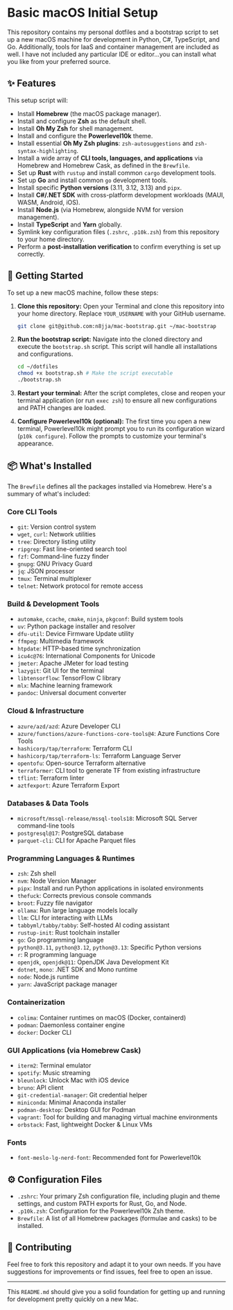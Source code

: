 # Basic macOS Initial Setup

This repository contains my personal dotfiles and a bootstrap script to set up a new macOS machine for development in Python, C#, TypeScript, and Go. Additionally, tools for IaaS and container management are included as well. I have not included any particular IDE or editor...you can install what you like from your preferred source. 

## ✨ Features

This setup script will:

-   Install **Homebrew** (the macOS package manager).
-   Install and configure **Zsh** as the default shell.
-   Install **Oh My Zsh** for shell management.
-   Install and configure the **Powerlevel10k** theme.
-   Install essential **Oh My Zsh plugins**: `zsh-autosuggestions` and `zsh-syntax-highlighting`.
-   Install a wide array of **CLI tools, languages, and applications** via Homebrew and Homebrew Cask, as defined in the `Brewfile`.
-   Set up **Rust** with `rustup` and install common `cargo` development tools.
-   Set up **Go** and install common `go` development tools.
-   Install specific **Python versions** (3.11, 3.12, 3.13) and `pipx`.
-   Install **C#/.NET SDK** with cross-platform development workloads (MAUI, WASM, Android, iOS).
-   Install **Node.js** (via Homebrew, alongside NVM for version management).
-   Install **TypeScript** and **Yarn** globally.
-   Symlink key configuration files (`.zshrc`, `.p10k.zsh`) from this repository to your home directory.
-   Perform a **post-installation verification** to confirm everything is set up correctly.

## 🚀 Getting Started

To set up a new macOS machine, follow these steps:

1.  **Clone this repository:**
    Open your Terminal and clone this repository into your home directory. Replace `YOUR_USERNAME` with your GitHub username.

    ```bash
    git clone git@github.com:n8jja/mac-bootstrap.git ~/mac-bootstrap
    ```

2.  **Run the bootstrap script:**
    Navigate into the cloned directory and execute the `bootstrap.sh` script. This script will handle all installations and configurations.

    ```bash
    cd ~/dotfiles
    chmod +x bootstrap.sh # Make the script executable
    ./bootstrap.sh
    ```

3.  **Restart your terminal:**
    After the script completes, close and reopen your terminal application (or run `exec zsh`) to ensure all new configurations and PATH changes are loaded.

4.  **Configure Powerlevel10k (optional):**
    The first time you open a new terminal, Powerlevel10k might prompt you to run its configuration wizard (`p10k configure`). Follow the prompts to customize your terminal's appearance.

## 📦 What's Installed

The `Brewfile` defines all the packages installed via Homebrew. Here's a summary of what's included:

### Core CLI Tools
-   `git`: Version control system
-   `wget`, `curl`: Network utilities
-   `tree`: Directory listing utility
-   `ripgrep`: Fast line-oriented search tool
-   `fzf`: Command-line fuzzy finder
-   `gnupg`: GNU Privacy Guard
-   `jq`: JSON processor
-   `tmux`: Terminal multiplexer
-   `telnet`: Network protocol for remote access

### Build & Development Tools
-   `automake`, `ccache`, `cmake`, `ninja`, `pkgconf`: Build system tools
-   `uv`: Python package installer and resolver
-   `dfu-util`: Device Firmware Update utility
-   `ffmpeg`: Multimedia framework
-   `htpdate`: HTTP-based time synchronization
-   `icu4c@76`: International Components for Unicode
-   `jmeter`: Apache JMeter for load testing
-   `lazygit`: Git UI for the terminal
-   `libtensorflow`: TensorFlow C library
-   `mlx`: Machine learning framework
-   `pandoc`: Universal document converter

### Cloud & Infrastructure
-   `azure/azd/azd`: Azure Developer CLI
-   `azure/functions/azure-functions-core-tools@4`: Azure Functions Core Tools
-   `hashicorp/tap/terraform`: Terraform CLI
-   `hashicorp/tap/terraform-ls`: Terraform Language Server
-   `opentofu`: Open-source Terraform alternative
-   `terraformer`: CLI tool to generate TF from existing infrastructure
-   `tflint`: Terraform linter
-   `aztfexport`: Azure Terraform Export

### Databases & Data Tools
-   `microsoft/mssql-release/mssql-tools18`: Microsoft SQL Server command-line tools
-   `postgresql@17`: PostgreSQL database
-   `parquet-cli`: CLI for Apache Parquet files

### Programming Languages & Runtimes
-   `zsh`: Zsh shell
-   `nvm`: Node Version Manager
-   `pipx`: Install and run Python applications in isolated environments
-   `thefuck`: Corrects previous console commands
-   `broot`: Fuzzy file navigator
-   `ollama`: Run large language models locally
-   `llm`: CLI for interacting with LLMs
-   `tabbyml/tabby/tabby`: Self-hosted AI coding assistant
-   `rustup-init`: Rust toolchain installer
-   `go`: Go programming language
-   `python@3.11`, `python@3.12`, `python@3.13`: Specific Python versions
-   `r`: R programming language
-   `openjdk`, `openjdk@11`: OpenJDK Java Development Kit
-   `dotnet`, `mono`: .NET SDK and Mono runtime
-   `node`: Node.js runtime
-   `yarn`: JavaScript package manager

### Containerization
-   `colima`: Container runtimes on macOS (Docker, containerd)
-   `podman`: Daemonless container engine
-   `docker`: Docker CLI

### GUI Applications (via Homebrew Cask)
-   `iterm2`: Terminal emulator
-   `spotify`: Music streaming
-   `bleunlock`: Unlock Mac with iOS device
-   `bruno`: API client
-   `git-credential-manager`: Git credential helper
-   `miniconda`: Minimal Anaconda installer
-   `podman-desktop`: Desktop GUI for Podman
-   `vagrant`: Tool for building and managing virtual machine environments
-   `orbstack`: Fast, lightweight Docker & Linux VMs

### Fonts
-   `font-meslo-lg-nerd-font`: Recommended font for Powerlevel10k

## ⚙️ Configuration Files

-   `.zshrc`: Your primary Zsh configuration file, including plugin and theme settings, and custom PATH exports for Rust, Go, and Node.
-   `.p10k.zsh`: Configuration for the Powerlevel10k Zsh theme.
-   `Brewfile`: A list of all Homebrew packages (formulae and casks) to be installed.

## 🤝 Contributing

Feel free to fork this repository and adapt it to your own needs. If you have suggestions for improvements or find issues, feel free to open an issue.

---

This `README.md` should give you a solid foundation for getting up and running for development pretty quickly on a new Mac. 
